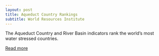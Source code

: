 ```yaml
---
layout: post
title: Aqueduct Country Rankings
subtitle: World Resources Institute
---
```


The Aqueduct Country and River Basin indicators rank the world’s most water
stressed countries.

[Read more](https://www.wri.org/blog/2013/12/world-s-36-most-water-stressed-countries)
